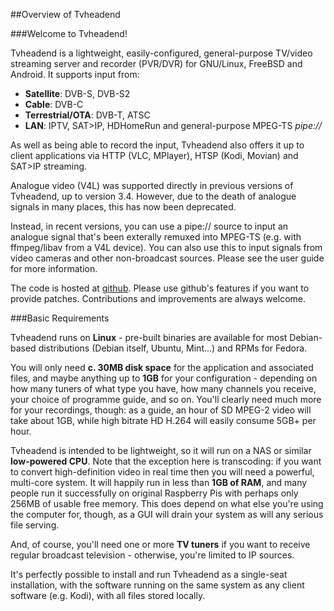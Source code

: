 ##Overview of Tvheadend

###Welcome to Tvheadend!

Tvheadend is a lightweight, easily-configured, general-purpose TV/video streaming server and recorder (PVR/DVR) for GNU/Linux, FreeBSD and Android. It supports input from:

* **Satellite**: DVB-S, DVB-S2
* **Cable**: DVB-C
* **Terrestrial/OTA**: DVB-T, ATSC
* **LAN**: IPTV, SAT>IP, HDHomeRun and general-purpose MPEG-TS _pipe://_

As well as being able to record the input, Tvheadend also offers it up to client applications via HTTP (VLC, MPlayer), HTSP (Kodi, Movian) and SAT>IP streaming.

Analogue video (V4L) was supported directly in previous versions of Tvheadend, up to version 3.4. However, due to the death of analogue signals in many places, this has now been deprecated.

Instead, in recent versions, you can use a pipe:// source to input an analogue signal that's been exterally remuxed into MPEG-TS (e.g. with ffmpeg/libav from a V4L device). You can also use this to input signals from video cameras and other non-broadcast sources. Please see the user guide for more information.

The code is hosted at [github](https://github.com/tvheadend/tvheadend).
Please use github's features if you want to provide patches. Contributions and improvements are always welcome.

###Basic Requirements

Tvheadend runs on **Linux** - pre-built binaries are available for most 
Debian-based distributions (Debian itself, Ubuntu, Mint...) and RPMs for
Fedora.

You will only need **c. 30MB disk space** for the application and associated
files, and maybe anything up to **1GB** for your configuration - depending on 
how many tuners of what type you have, how many channels you receive, your
choice of programme guide, and so on. You'll clearly need much more for
your recordings, though: as a guide, an hour of SD MPEG-2 video will take
about 1GB, while high bitrate HD H.264 will easily consume 5GB+ per hour.

Tvheadend is intended to be lightweight, so it will run on a NAS or similar
**low-powered CPU**. Note that the exception here is transcoding: if you want
to convert high-definition video in real time then you will need a powerful,
multi-core system. It will happily run in less than **1GB of RAM**, and many
people run it successfully on original Raspberry Pis with perhaps only 256MB
of usable free memory. This does depend on what else you're using the computer
for, though, as a GUI will drain your system as will any serious file serving.

And, of course, you'll need one or more **TV tuners** if you want to receive
regular broadcast television - otherwise, you're limited to IP sources.

It's perfectly possible to install and run Tvheadend as a single-seat installation,
with the software running on the same system as any client software (e.g. Kodi),
with all files stored locally.
